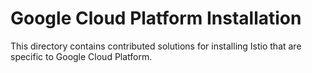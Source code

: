 # Google Cloud Platform Installation

This directory contains contributed solutions for installing Istio that are
specific to Google Cloud Platform.
